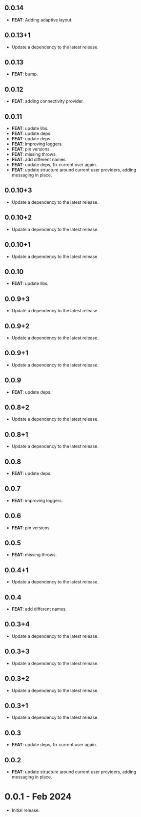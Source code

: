 ## 0.0.14

 - **FEAT**: Adding adaptive layout.

## 0.0.13+1

 - Update a dependency to the latest release.

## 0.0.13

 - **FEAT**: bump.

## 0.0.12

 - **FEAT**: adding connectivity provider.

## 0.0.11

 - **FEAT**: update libs.
 - **FEAT**: update deps.
 - **FEAT**: update deps.
 - **FEAT**: improving loggers.
 - **FEAT**: pin versions.
 - **FEAT**: missing throws.
 - **FEAT**: add different names.
 - **FEAT**: update deps, fix current user again.
 - **FEAT**: update structure around current user providers, adding messaging in place.

## 0.0.10+3

 - Update a dependency to the latest release.

## 0.0.10+2

 - Update a dependency to the latest release.

## 0.0.10+1

 - Update a dependency to the latest release.

## 0.0.10

 - **FEAT**: update libs.

## 0.0.9+3

 - Update a dependency to the latest release.

## 0.0.9+2

 - Update a dependency to the latest release.

## 0.0.9+1

 - Update a dependency to the latest release.

## 0.0.9

 - **FEAT**: update deps.

## 0.0.8+2

 - Update a dependency to the latest release.

## 0.0.8+1

 - Update a dependency to the latest release.

## 0.0.8

 - **FEAT**: update deps.

## 0.0.7

 - **FEAT**: improving loggers.

## 0.0.6

 - **FEAT**: pin versions.

## 0.0.5

 - **FEAT**: missing throws.

## 0.0.4+1

 - Update a dependency to the latest release.

## 0.0.4

 - **FEAT**: add different names.

## 0.0.3+4

 - Update a dependency to the latest release.

## 0.0.3+3

 - Update a dependency to the latest release.

## 0.0.3+2

 - Update a dependency to the latest release.

## 0.0.3+1

 - Update a dependency to the latest release.

## 0.0.3

 - **FEAT**: update deps, fix current user again.

## 0.0.2

 - **FEAT**: update structure around current user providers, adding messaging in place.

# 0.0.1 - Feb 2024

- Initial release.
